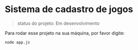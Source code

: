 <h1>Sistema de cadastro de jogos</h1>

>status do projeto: Em desenvolvimento

Para rodar esse projeto na sua máquina, por favor digite:

```
node app.js

```


